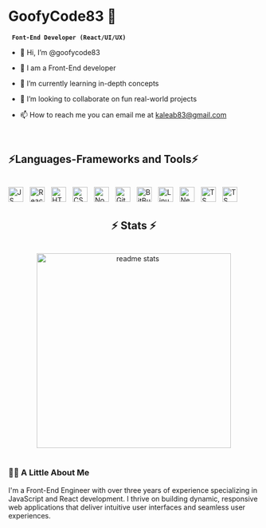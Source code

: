 <h1> GoofyCode83 🔭</h1>

**` Font-End Developer (React/UI/UX)`**

- 👋 Hi, I’m @goofycode83
- 👀 I am a Front-End developer 
- 🌱 I’m currently learning in-depth concepts
- 💞️ I’m looking to collaborate on fun real-world projects
- 📫 How to reach me you can email me at kaleab83@gmail.com

  <br>
<div>
<h2>⚡Languages-Frameworks and Tools⚡</h2>
  <br>
<img align="left" alt="JS" width="30px" style="padding-right:10px;" src="https://cdn.jsdelivr.net/gh/devicons/devicon@latest/icons/javascript/javascript-original.svg" />
<img align="left" alt="React" width="30px" style="padding-right:10px;" src="https://cdn.jsdelivr.net/gh/devicons/devicon@latest/icons/react/react-original.svg" />
<img align="left" alt="HTML" width="30px" style="padding-right:10px;" src="https://cdn.jsdelivr.net/gh/devicons/devicon@latest/icons/html5/html5-original.svg" />
<img align="left" alt="CSS" width="30px" style="padding-right:10px;" src="https://cdn.jsdelivr.net/gh/devicons/devicon@latest/icons/css3/css3-original.svg" />
<img align="left" alt="Node" width="30px" style="padding-right:10px;" src="https://cdn.jsdelivr.net/gh/devicons/devicon@latest/icons/nodejs/nodejs-original.svg" />
<img align="left" alt="Git" width="30px" style="padding-right:10px;" src="https://cdn.jsdelivr.net/gh/devicons/devicon@latest/icons/git/git-original.svg" />
<img align="left" alt="BitBucket" width="30px" style="padding-right:10px;" src="https://cdn.jsdelivr.net/gh/devicons/devicon@latest/icons/bitbucket/bitbucket-original-wordmark.svg" />
<img align="left" alt="Linux" width="30px" style="padding-right:10px;" src="https://cdn.jsdelivr.net/gh/devicons/devicon@latest/icons/linux/linux-original.svg" />
<img align="left" alt="Next" width="30px" style="padding-right:10px;" src="https://cdn.jsdelivr.net/gh/devicons/devicon@latest/icons/nextjs/nextjs-original.svg" />
<img align="left" alt="TS" width="30px" style="padding-right:10px;" src="https://cdn.jsdelivr.net/gh/devicons/devicon@latest/icons/typescript/typescript-original.svg" />
<img align="left" alt="TS" width="30px" style="padding-right:10px;" src="https://cdn.jsdelivr.net/gh/devicons/devicon@latest/icons/firebase/firebase-original.svg" />
<br/><br/>
</div>

<h2 align="center">⚡ Stats ⚡</h2>
<br>
<div align=center>
  <img width=390 src="https://github-readme-stats-salesp07.vercel.app/api?username=goofycode83&count_private=true&show_icons=true&theme=react&rank_icon=github&border_radius=10" alt="readme stats" />
</div>
<div>
  <br>
<!-- <details> -->
<div>
  <summary><h3>👨‍💻 A Little About Me</h3></summary>
  I'm a Front-End Engineer with over three years of experience specializing in JavaScript and React development. I thrive on building dynamic, responsive web applications that deliver intuitive user interfaces and seamless user experiences. 
</div>
<!---
goofycode83/goofycode83 is a ✨ special ✨ repository because its `README.md` (this file) appears on your GitHub profile.
You can click the Preview link to take a look at your changes.
--->
